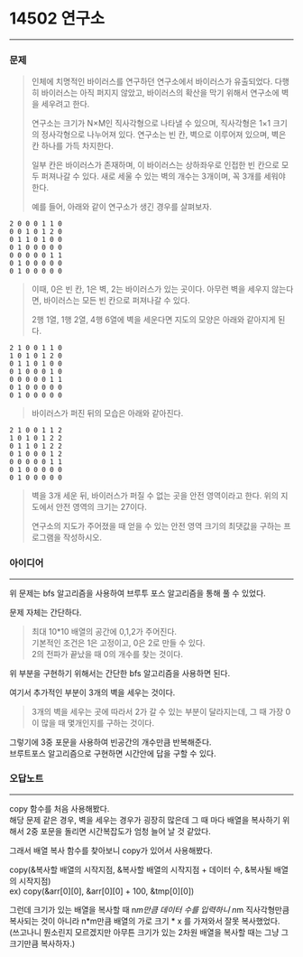 # 14502 연구소
------------
### 문제

>인체에 치명적인 바이러스를 연구하던 연구소에서 바이러스가 유출되었다. 다행히 바이러스는 아직 퍼지지 않았고, 바이러스의 확산을 막기 위해서 연구소에 벽을 세우려고 한다.
>
>연구소는 크기가 N×M인 직사각형으로 나타낼 수 있으며, 직사각형은 1×1 크기의 정사각형으로 나누어져 있다. 연구소는 빈 칸, 벽으로 이루어져 있으며, 벽은 칸 하나를 가득 차지한다. 
>
>일부 칸은 바이러스가 존재하며, 이 바이러스는 상하좌우로 인접한 빈 칸으로 모두 퍼져나갈 수 있다. 새로 세울 수 있는 벽의 개수는 3개이며, 꼭 3개를 세워야 한다.
>
>예를 들어, 아래와 같이 연구소가 생긴 경우를 살펴보자.
```
2 0 0 0 1 1 0
0 0 1 0 1 2 0
0 1 1 0 1 0 0
0 1 0 0 0 0 0
0 0 0 0 0 1 1
0 1 0 0 0 0 0
0 1 0 0 0 0 0
```
>이때, 0은 빈 칸, 1은 벽, 2는 바이러스가 있는 곳이다. 아무런 벽을 세우지 않는다면, 바이러스는 모든 빈 칸으로 퍼져나갈 수 있다.
>
>2행 1열, 1행 2열, 4행 6열에 벽을 세운다면 지도의 모양은 아래와 같아지게 된다.
```
2 1 0 0 1 1 0
1 0 1 0 1 2 0
0 1 1 0 1 0 0
0 1 0 0 0 1 0
0 0 0 0 0 1 1
0 1 0 0 0 0 0
0 1 0 0 0 0 0
```
>바이러스가 퍼진 뒤의 모습은 아래와 같아진다.
```
2 1 0 0 1 1 2
1 0 1 0 1 2 2
0 1 1 0 1 2 2
0 1 0 0 0 1 2
0 0 0 0 0 1 1
0 1 0 0 0 0 0
0 1 0 0 0 0 0
```
>벽을 3개 세운 뒤, 바이러스가 퍼질 수 없는 곳을 안전 영역이라고 한다. 위의 지도에서 안전 영역의 크기는 27이다.
>
>연구소의 지도가 주어졌을 때 얻을 수 있는 안전 영역 크기의 최댓값을 구하는 프로그램을 작성하시오.

### 아이디어
----------
위 문제는 bfs 알고리즘을 사용하여 브루투 포스 알고리즘을 통해 풀 수 있었다.

문제 자체는 간단하다.

> 최대 10*10 배열의 공간에 0,1,2가 주어진다.  
> 기본적인 조건은 1은 고정이고, 0은 2로 만들 수 있다.  
> 2의 전파가 끝났을 때 0의 개수를 찾는 것이다.  

위 부분을 구현하기 위해서는 간단한 bfs 알고리즘을 사용하면 된다.

여기서 추가적인 부분이 3개의 벽을 세우는 것이다.

> 3개의 벽을 세우는 곳에 따라서 2가 갈 수 있는 부분이 달라지는데, 그 때 가장 0이 많을 때 몇개인지를 구하는 것이다.

그렇기에 3중 포문을 사용하여 빈공간의 개수만큼 반복해준다.  
브루트포스 알고리즘으로 구현하면 시간안에 답을 구할 수 있다.

### 오답노트
----------
copy 함수를 처음 사용해봤다.  
해당 문제 같은 경우, 벽을 세우는 경우가 굉장히 많은데 그 때 마다 배열을 복사하기 위해서 2중 포문을 돌리면 시간복잡도가 엄청 늘어 날 것 같았다.

그래서 배열 복사 함수를 찾아보니 copy가 있어서 사용해봤다.

copy(&복사할 배열의 시작지점, &복사할 배열의 시작지점 + 데이터 수, &복사될 배열의 시작지점)   
ex) copy(&arr[0][0], &arr[0][0] + 100, &tmp[0][0])

그런데 크기가 있는 배열을 복사할 때 n*m만큼 데이터 수를 입력하니 n*m 직사각형만큼 복사되는 것이 아니라 n*m만큼 배열의 가로 크기 * x 를 가져와서 잘못 복사했었다.  
(쓰고나니 뭔소린지 모르겠지만 아무튼 크기가 있는 2차원 배열을 복사할 때는 그냥 그 크기만큼 복사하자.)